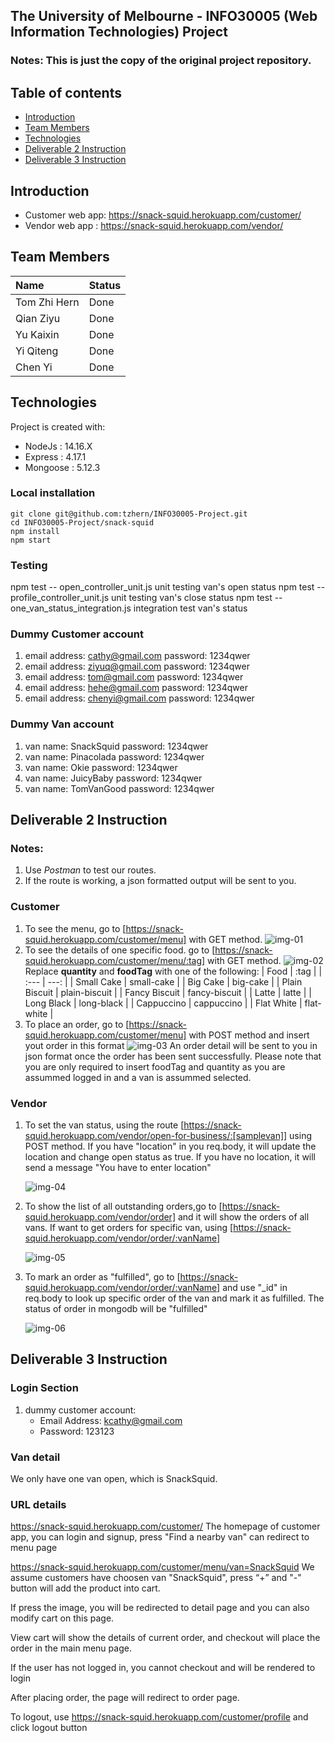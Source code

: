 ## **The University of Melbourne - INFO30005 (Web Information Technologies) Project**

### Notes: This is just the copy of the original project repository.

## Table of contents
* [Introduction](#introduction)
* [Team Members](#team-members)
* [Technologies](#technologies)
* [Deliverable 2 Instruction](#deliverable-2-instruction)
* [Deliverable 3 Instruction](#deliverable-3-instruction)

## Introduction
* Customer web app: https://snack-squid.herokuapp.com/customer/
* Vendor web app  : https://snack-squid.herokuapp.com/vendor/

## Team Members

| Name         |   Status |
| :---         |   -----  |
| Tom Zhi Hern |   Done   |
| Qian Ziyu    |   Done   |
| Yu Kaixin    |   Done   |
| Yi Qiteng    |   Done   |
| Chen Yi      |   Done   |


## Technologies
Project is created with:
* NodeJs : 14.16.X
* Express : 4.17.1
* Mongoose : 5.12.3

### Local installation
```
git clone git@github.com:tzhern/INFO30005-Project.git
cd INFO30005-Project/snack-squid
npm install
npm start
```

### Testing 
npm test -- open_controller_unit.js   unit testing van's open status
npm test -- profile_controller_unit.js   unit testing van's close status
npm test -- one_van_status_integration.js   integration test van's status

### Dummy Customer account
1. email address: cathy@gmail.com   password: 1234qwer
2. email address: ziyuq@gmail.com   password: 1234qwer
3. email address: tom@gmail.com     password: 1234qwer
4. email address: hehe@gmail.com    password: 1234qwer
5. email address: chenyi@gmail.com  password: 1234qwer

### Dummy Van account
1. van name: SnackSquid    password: 1234qwer
2. van name: Pinacolada    password: 1234qwer
3. van name: Okie          password: 1234qwer
4. van name: JuicyBaby     password: 1234qwer
5. van name: TomVanGood    password: 1234qwer

## Deliverable 2 Instruction
### Notes: 
1. Use *Postman* to test our routes.
2. If the route is working, a json formatted output will be sent to you.

### Customer
1. To see the menu, go to [https://snack-squid.herokuapp.com/customer/menu] with GET method.
   ![img-01](img/img-01.png)
2. To see the details of one specific food. go to [https://snack-squid.herokuapp.com/customer/menu/:tag] with GET method. 
    ![img-02](img/img-02.png)
    Replace **quantity** and **foodTag** with one of the following:
    |      Food     |      :tag     |
    | :---          |          ---: |
    | Small Cake    | small-cake    |
    | Big Cake      | big-cake      |
    | Plain Biscuit | plain-biscuit |
    | Fancy Biscuit | fancy-biscuit |
    | Latte         | latte         |
    | Long Black    | long-black    |
    | Cappuccino    | cappuccino    |
    | Flat White    | flat-white    |
3. To place an order, go to [https://snack-squid.herokuapp.com/customer/menu] with POST method and insert yout order in this format
    ![img-03](img/img-03.png)
    An order detail will be sent to you in json format once the order has been sent successfully. Please note that you are only required to insert foodTag and quantity as you are assummed logged in and a van is assummed selected.

### Vendor
1. To set the van status, using the route [https://snack-squid.herokuapp.com/vendor/open-for-business/:[samplevan]] using POST method. If you have "location" in you req.body, it will update the location and change open status as true. If you have no location, it will send a message "You have to enter location"

    ![img-04](img/img-04.png)
2. To show the list of all outstanding orders,go to [https://snack-squid.herokuapp.com/vendor/order] and it will show the orders of all vans. If want to get orders for specific van, using [https://snack-squid.herokuapp.com/vendor/order/:vanName]

    ![img-05](img/img-05.png)
3. To mark an order as "fulfilled", go to [https://snack-squid.herokuapp.com/vendor/order/:vanName] and use "_id" in req.body to look up specific order of the van and mark it as fulfilled. The status of order in mongodb will be "fulfilled"

    ![img-06](img/img-06.png)    


## Deliverable 3 Instruction
### Login Section
1. dummy customer account: 
    - Email Address: kcathy@gmail.com
    - Password: 123123

### Van detail
We only have one van open, which is SnackSquid.

### URL details
https://snack-squid.herokuapp.com/customer/ The homepage of customer app, you can login and signup, press "Find a nearby van" can redirect to menu page
    
https://snack-squid.herokuapp.com/customer/menu/van=SnackSquid We assume customers have choosen van "SnackSquid", press “+” and "-" button will add the product into cart.
    
If press the image, you will be redirected to detail page and you can also modify cart on this page.
    
View cart will show the details of current order, and checkout will place the order in the main menu page.
    
If the user has not logged in, you cannot checkout and will be rendered to login
    
After placing order, the page will redirect to order page.
    
To logout, use https://snack-squid.herokuapp.com/customer/profile and click logout button

